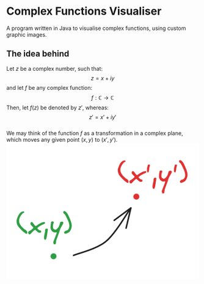 # Complex Functions Visualiser
A program written in Java to visualise complex functions, using custom graphic images. 

## The idea behind
Let $z$ be a complex number, such that:
$$z = x + iy$$
and let $f$ be any complex function:
$$f: \mathbb{C} \rightarrow \mathbb{C}$$
Then, let $f(z)$ be denoted by $z'$, whereas:
$$z' = x' + iy'$$
<br>
We may think of the function $f$ as a transformation in a complex plane, which moves any given point $(x,y)$ to $(x',y')$.
![Points' transformation](PNG/points.png)
